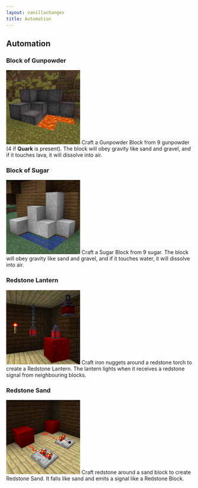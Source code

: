 ```yaml
---
layout: vanillachanges
title: Automation
---
```


## Automation

### Block of Gunpowder
![Block of Gunpowder](https://github.com/svenhjol/Charm-Assets/blob/master/web/charm-features/gunpowder-block.png?raw=true)
Craft a Gunpowder Block from 9 gunpowder (4 if **Quark** is present).
The block will obey gravity like sand and gravel, and if it touches lava, it will dissolve into air.

### Block of Sugar
![Block of Sugar](https://github.com/svenhjol/Charm-Assets/blob/master/web/charm-features/sugar-block.png?raw=true)
Craft a Sugar Block from 9 sugar.
The block will obey gravity like sand and gravel, and if it touches water, it will dissolve into air.

### Redstone Lantern
![Redstone Lantern](https://github.com/svenhjol/Charm-Assets/blob/master/web/charm-features/redstone-lantern.png?raw=true)
Craft iron nuggets around a redstone torch to create a Redstone Lantern.
The lantern lights when it receives a redstone signal from neighbouring blocks.

### Redstone Sand
![Redstone Sand](https://github.com/svenhjol/Charm-Assets/blob/master/web/charm-features/redstone.png?raw=true)
Craft redstone around a sand block to create Redstone Sand.
It falls like sand and emits a signal like a Redstone Block.
